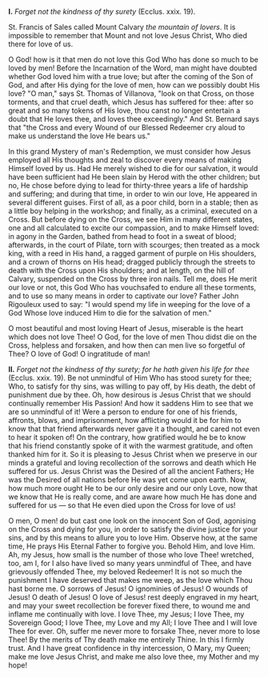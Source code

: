 
**I\.** *Forget not the kindness of thy surety* (Ecclus. xxix. 19).

St. Francis of Sales called Mount Calvary *the mountain of lovers*. It is impossible to remember that Mount and not love Jesus Christ, Who died there for love of us.

O God! how is it that men do not love this God Who has done so much to be loved by men! Before the Incarnation of the Word, man might have doubted whether God loved him with a true love; but after the coming of the Son of God, and after His dying for the love of men, how can we possibly doubt His love? \"O man,\" says St. Thomas of Villanova, \"look on that Cross, on those torments, and that cruel death, which Jesus has suffered for thee: after so great and so many tokens of His love, thou canst no longer entertain a doubt that He loves thee, and loves thee exceedingly.\" And St. Bernard says that \"the Cross and every Wound of our Blessed Redeemer cry aloud to make us understand the love He bears us.\"

In this grand Mystery of man\'s Redemption, we must consider how Jesus employed all His thoughts and zeal to discover every means of making Himself loved by us. Had He merely wished to die for our salvation, it would have been sufficient had He been slain by Herod with the other children; but no, He chose before dying to lead for thirty-three years a life of hardship and suffering; and during that time, in order to win our love, He appeared in several different guises. First of all, as a poor child, born in a stable; then as a little boy helping in the workshop; and finally, as a criminal, executed on a Cross. But before dying on the Cross, we see Him in many different states, one and all calculated to excite our compassion, and to make Himself loved: in agony in the Garden, bathed from head to foot in a sweat of blood; afterwards, in the court of Pilate, torn with scourges; then treated as a mock king, with a reed in His hand, a ragged garment of purple on His shoulders, and a crown of thorns on His head; dragged publicly through the streets to death with the Cross upon His shoulders; and at length, on the hill of Calvary, suspended on the Cross by three iron nails. Tell me, does He merit our love or not, this God Who has vouchsafed to endure all these torments, and to use so many means in order to captivate our love? Father John Rigouleux used to say: \"I would spend my life in weeping for the love of a God Whose love induced Him to die for the salvation of men.\"

O most beautiful and most loving Heart of Jesus, miserable is the heart which does not love Thee! O God, for the love of men Thou didst die on the Cross, helpless and forsaken, and how then can men live so forgetful of Thee? O love of God! O ingratitude of man!

**II\.** *Forget not the kindness of thy surety; for he hath given his life for thee* (Ecclus. xxix. 19). Be not unmindful of Him Who has stood surety for thee; Who, to satisfy for thy sins, was willing to pay off, by His death, the debt of punishment due by thee. Oh, how desirous is Jesus Christ that we should continually remember His Passion! And how it saddens Him to see that we are so unmindful of it! Were a person to endure for one of his friends, affronts, blows, and imprisonment, how afflicting would it be for him to know that that friend afterwards never gave it a thought, and cared not even to hear it spoken of! On the contrary, how gratified would he be to know that his friend constantly spoke of it with the warmest gratitude, and often thanked him for it. So it is pleasing to Jesus Christ when we preserve in our minds a grateful and loving recollection of the sorrows and death which He suffered for us. Jesus Christ was the Desired of all the ancient Fathers; He was the Desired of all nations before He was yet come upon earth. Now, how much more ought He to be our only desire and our only Love, now that we know that He is really come, and are aware how much He has done and suffered for us — so that He even died upon the Cross for love of us!

O men, O men! do but cast one look on the innocent Son of God, agonising on the Cross and dying for you, in order to satisfy the divine justice for your sins, and by this means to allure you to love Him. Observe how, at the same time, He prays His Eternal Father to forgive you. Behold Him, and love Him. Ah, my Jesus, how small is the number of those who love Thee! wretched, too, am I, for I also have lived so many years unmindful of Thee, and have grievously offended Thee, my beloved Redeemer! It is not so much the punishment I have deserved that makes me weep, as the love which Thou hast borne me. O sorrows of Jesus! O ignominies of Jesus! O wounds of Jesus! O death of Jesus! O love of Jesus! rest deeply engraved in my heart, and may your sweet recollection be forever fixed there, to wound me and inflame me continually with love. I love Thee, my Jesus; I love Thee, my Sovereign Good; I love Thee, my Love and my All; I love Thee and I will love Thee for ever. Oh, suffer me never more to forsake Thee, never more to lose Thee! By the merits of Thy death make me entirely Thine. In this I firmly trust. And I have great confidence in thy intercession, O Mary, my Queen; make me love Jesus Christ, and make me also love thee, my Mother and my hope!

